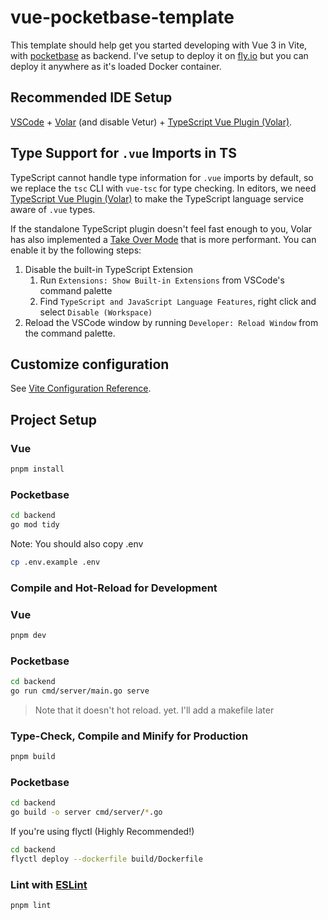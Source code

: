 # vue-pocketbase-template

This template should help get you started developing with Vue 3 in Vite, with [pocketbase](https://pocketbase.io) as backend. I've setup to deploy it on [fly.io](https://fly.io) but you can deploy it anywhere as it's loaded Docker container.

## Recommended IDE Setup

[VSCode](https://code.visualstudio.com/) + [Volar](https://marketplace.visualstudio.com/items?itemName=Vue.volar) (and disable Vetur) + [TypeScript Vue Plugin (Volar)](https://marketplace.visualstudio.com/items?itemName=Vue.vscode-typescript-vue-plugin).

## Type Support for `.vue` Imports in TS

TypeScript cannot handle type information for `.vue` imports by default, so we replace the `tsc` CLI with `vue-tsc` for type checking. In editors, we need [TypeScript Vue Plugin (Volar)](https://marketplace.visualstudio.com/items?itemName=Vue.vscode-typescript-vue-plugin) to make the TypeScript language service aware of `.vue` types.

If the standalone TypeScript plugin doesn't feel fast enough to you, Volar has also implemented a [Take Over Mode](https://github.com/johnsoncodehk/volar/discussions/471#discussioncomment-1361669) that is more performant. You can enable it by the following steps:

1. Disable the built-in TypeScript Extension
    1) Run `Extensions: Show Built-in Extensions` from VSCode's command palette
    2) Find `TypeScript and JavaScript Language Features`, right click and select `Disable (Workspace)`
2. Reload the VSCode window by running `Developer: Reload Window` from the command palette.

## Customize configuration

See [Vite Configuration Reference](https://vitejs.dev/config/).

## Project Setup

### Vue

```sh
pnpm install
```

### Pocketbase

```sh
cd backend
go mod tidy
```

<aside>
Note: You should also copy .env

```sh
cp .env.example .env
```
</aside>

### Compile and Hot-Reload for Development

### Vue

```sh
pnpm dev
```

### Pocketbase

```sh
cd backend
go run cmd/server/main.go serve
```
> Note that it doesn't hot reload. yet. I'll add a makefile later


### Type-Check, Compile and Minify for Production

```sh
pnpm build
```
### Pocketbase

```sh
cd backend
go build -o server cmd/server/*.go
```
If you're using flyctl (Highly Recommended!)

```sh
cd backend
flyctl deploy --dockerfile build/Dockerfile
```


### Lint with [ESLint](https://eslint.org/)

```sh
pnpm lint
```
